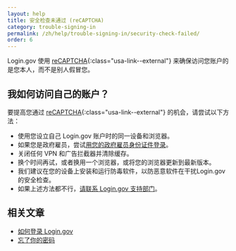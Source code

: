 ```yaml
---
layout: help
title: 安全检查未通过 (reCAPTCHA)
category: trouble-signing-in
permalink: /zh/help/trouble-signing-in/security-check-failed/
order: 6
---
```


Login.gov 使用 [reCAPTCHA](https://cloud.google.com/security/products/recaptcha){:class="usa-link--external"} 来确保访问您账户的是您本人，而不是别人假冒您。

## 我如何访问自己的账户？

要提高您通过 [reCAPTCHA](https://cloud.google.com/security/products/recaptcha){:class="usa-link--external"} 的机会，请尝试以下方法：

- 使用您设立自己 Login.gov 账户时的同一设备和浏览器。
- 如果您是政府雇员，尝试[用您的政府雇员身份证件登录](https://secure.login.gov/zh/login/piv_cac)。
- 关闭任何 VPN 和广告拦截器并清除缓存。
- 换个时间再试，或者换用一个浏览器，或将您的浏览器更新到最新版本。
- 我们建议在您的设备上安装和运行防毒软件，以防恶意软件在干扰Login.gov的安全检查。
- 如果上述方法都不行，[请联系 Login.gov 支持部门](/zh/contact/)。

## 相关文章

* [如何登录 Login.gov](/zh/help/trouble-signing-in/how-to-sign-in/)
* [忘了你的密码](/zh/help/trouble-signing-in/forgot-your-password/)
